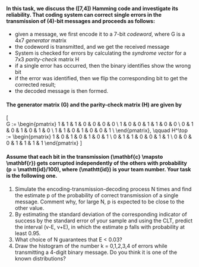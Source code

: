 #### In this task, we discuss the \([7,4]\) Hamming code and investigate its reliability. That coding system	can correct single errors in the transmission of \(4\)-bit messages and proceeds as follows:   

* given a message, we first encode it to a 7-bit _codeword_, where G is a 4x7 _generator_ matrix  
* the codeword is transmitted, and we get the received message  
* System is checked for errors by calculating the _syndrome vector_ for a 7x3 _parity-check_ matrix H  
* if a single error has occurred, then the binary identifies show the wrong bit
* if the error was identified, then we flip the corresponding bit to get the corrected result;  
* the decoded message is then formed. 
  
#### The __generator__ matrix \(G\) and the __parity-check__ matrix \(H\) are given by
\[	
	G := 
	\begin{pmatrix}
		1 & 1 & 1 & 0 & 0 & 0 & 0 \\
		1 & 0 & 0 & 1 & 1 & 0 & 0 \\
		0 & 1 & 0 & 1 & 0 & 1 & 0 \\
		1 & 1 & 0 & 1 & 0 & 0 & 1 \\
	\end{pmatrix},
 \qquad 
	H^\top := \begin{pmatrix}
		1 & 0 & 1 & 0 & 1 & 0 & 1 \\
		0 & 1 & 1 & 0 & 0 & 1 & 1 \\
		0 & 0 & 0 & 1 & 1 & 1 & 1
	\end{pmatrix}
\]


#### Assume that each bit in the transmission \(\mathbf{c} \mapsto \mathbf{r}\) gets corrupted independently of the others with probability \(p = \mathtt{id}/100\), where \(\mathtt{id}\) is your team number. Your task is the following one.

1.  Simulate the encoding-transmission-decoding process N times and find the estimate p of the probability of correct transmission of a single message. Comment why, for large N, p is expected to be close to the other value.  
2. By estimating the standard deviation of the corresponding indicator of success by the standard error of your sample and using the CLT, predict the interval (v-E, v+E), in which the estimate  p falls with probability at least 0.95.  
3.  What choice of N guarantees that E < 0.03?  
4.  Draw the histogram of the number k = 0,1,2,3,4 of errors while transmitting a 4-digit binary message. Do you think it is one of the known distributions?
